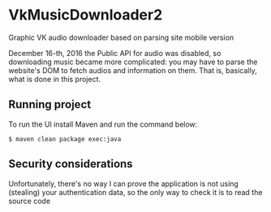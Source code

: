 # VkMusicDownloader2
Graphic VK audio downloader based on parsing site mobile version

December 16-th, 2016 the Public API for audio was disabled, so downloading music became more complicated: you may have to parse the website's DOM to fetch audios and information on them. That is, basically, what is done in this project.

## Running project

To run the UI install Maven and run the command below:

    $ maven clean package exec:java

## Security considerations

Unfortunately, there's no way I can prove the application is not using (stealing) your authentication data, so the only way to check it is to read the source code
